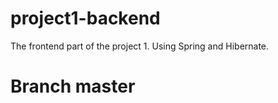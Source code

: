 # project1-backend
The frontend part of the project 1. Using Spring and Hibernate.

# Branch master
